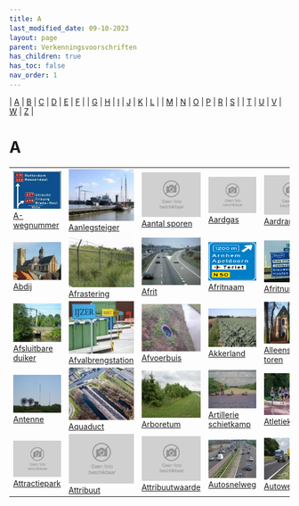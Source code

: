 ```yaml
---
title: A
last_modified_date: 09-10-2023
layout: page
parent: Verkenningsvoorschriften
has_children: true
has_toc: false
nav_order: 1
---
```


| [A](../A/A.html) | [B](../B/B.html) | [C](../C/C.html) | [D](../D/D.html) | [E](../E/E.html) | [F](../F/F.html) |
| [G](../G/G.html) | [H](../H/H.html) | [I](../I/I.html) | [J](../J/J.html) | [K](../K/K.html) | [L](../L/L.html) |
| [M](../M/M.html) | [N](../N/N.html) | [O](../O/O.html) | [P](../P/P.html) | [R](../R/R.html) | [S](../S/S.html) |
| [T](../T/T.html) | [U](../U/U.html) | [V](../V/V.html) | [W](../W/W.html) | [Z](../Z/Z.html) |

A
=

|     |     |     |     |     |     |
| --- | --- | --- | --- | --- | --- |
| [![](A-Wegnummer/foto_A_wegnummers_125x100.jpg)](A-Wegnummer/A-Wegnummer.html)<br>[A-wegnummer](A-Wegnummer/A-Wegnummer.html)                           | [![](Aanlegsteiger/vv_0017_125x100.jpg)](Aanlegsteiger/Aanlegsteiger.html)<br>[Aanlegsteiger](Aanlegsteiger/Aanlegsteiger.html)                                   | [![](../../images/foto-niet-beschikbaar.jpg)](Aantal_sporen/Aantal_sporen.html)<br>[Aantal sporen](Aantal_sporen/Aantal_sporen.html)           | [![](../../images/foto-niet-beschikbaar.jpg)](Aardgas/Aardgas.html)<br>[Aardgas](Aardgas/Aardgas.html)                                                                        | [![](../../images/foto-niet-beschikbaar.jpg)](Aardrand/Aardrand.html)<br>[Aardrand](Aardrand/Aardrand.html)                                                                     |
| [![](Abdij/Abdij_125x100.jpg)](Abdij/Abdij.html)<br>[Abdij](Abdij/Abdij.html)                                                                           | [![](Afrastering/vv_0127_125x100.jpg)](Afrastering/Afrastering.html)<br>[Afrastering](Afrastering/Afrastering.html)                                               | [![](Afrit/afrit_125x100.jpg)](Afrit/Afrit.html)<br>[Afrit](Afrit/Afrit.html)                                                                  | [![](Afritnaam/afritnaam_125x100.png)](Afritnaam/Afritnaam.html)<br>[Afritnaam](Afritnaam/Afritnaam.html)                                                                     | [![](Afritnummer/afritnummer_125x100.jpg)](Afritnummer/Afritnummer.html)<br>[Afritnummer](Afritnummer/Afritnummer.html)                                                         |
| [![](../D/Duiker/duiker_4_125x100.jpg)](Afsluitbare_duiker/Afsluitbare_duiker.html)<br>[Afsluitbare duiker](Afsluitbare_duiker/Afsluitbare_duiker.html) | [![](Afvalbrengstation/afvalbrengstation_125x100.jpg)](Afvalbrengstation/Afvalbrengstation.html)<br>[Afvalbrengstation](Afvalbrengstation/Afvalbrengstation.html) | [![](Afvoerbuis/afvoerbuis_125x100.jpg)](Afvoerbuis/Afvoerbuis.html)<br>[Afvoerbuis](Afvoerbuis/Afvoerbuis.html)                               | [![](Akkerland/vv_0235_125x100.jpg)](Akkerland/Akkerland.html)<br>[Akkerland](Akkerland/Akkerland.html)                                                                       | [![](Alleenstaande_toren/Alleenstaande_toren_125x100.jpg)](Alleenstaande_toren/Alleenstaande_toren.html)<br>[Alleenstaande toren](Alleenstaande_toren/Alleenstaande_toren.html) |
| [![](../Z/Zendmast/vv_0565_125x100.jpg)](Antenne/Antenne.html)<br>[Antenne](Antenne/Antenne.html)                                                       | [![](Aquaduct/Gouwe-aquaduct_lucht_125x100.jpg)](Aquaduct/Aquaduct.html)<br>[Aquaduct](Aquaduct/Aquaduct.html)                                                    | [![](../B/Bos/vv_0141_125x100.jpg)](Arboretum/Arboretum.html)<br>[Arboretum](Arboretum/Arboretum.html)                                         | [![](../S/Schietbaan/schietbaan1_125x100.bmp)](Artillerie_schietkamp/Artillerie_schietkamp.html)<br>[Artillerie schietkamp](Artillerie_schietkamp/Artillerie_schietkamp.html) | [![](Atletiekbaan/atletiekbaan1_125x100.jpg)](Atletiekbaan/Atletiekbaan.html)<br>[Atletiekbaan](Atletiekbaan/Atletiekbaan.html)                                                 |
| [![](../../images/foto-niet-beschikbaar.jpg)](Attractiepark/Attractiepark.html)<br>[Attractiepark](Attractiepark/Attractiepark.html)                    | [![](../../images/foto-niet-beschikbaar.jpg)](Attribuutwaarde/Attribuutwaarde.html)<br>[Attribuut](Attribuutwaarde/Attribuutwaarde.html)                          | [![](../../images/foto-niet-beschikbaar.jpg)](Attribuutwaarde/Attribuutwaarde.html)<br>[Attribuutwaarde](Attribuutwaarde/Attribuutwaarde.html) | [![](Autosnelweg/Autosnelweg_125x100.jpg)](Autosnelweg/Autosnelweg.html)<br>[Autosnelweg](Autosnelweg/Autosnelweg.html)                                                       | [![](Autoweg/autoweg_125x100.jpg)](Autoweg/Autoweg.html)<br>[Autoweg](Autoweg/Autoweg.html)                                                                                     |
